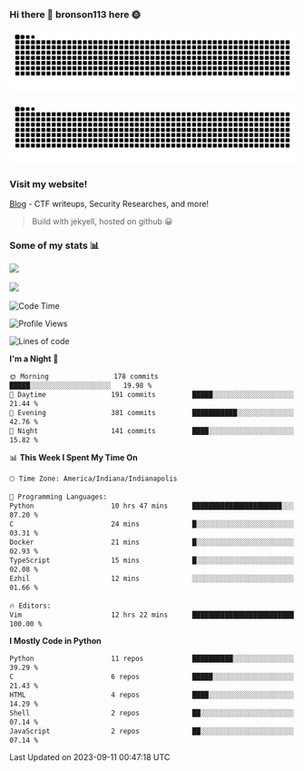 ### Hi there 👋 bronson113 here 🌞
<div align="center">

![GitHub Snake Light](https://raw.githubusercontent.com/bronson113/bronson113/snake/github-snake.svg#gh-light-mode-only)

![GitHub Snake dark](https://raw.githubusercontent.com/bronson113/bronson113/snake/github-snake-dark.svg#gh-dark-mode-only)

</div>

### Visit my website!
[Blog](https://bronson113.github.io/) - CTF writeups, Security Researches, and more! 

> Build with jekyell, hosted on github 😀

### Some of my stats 📊
![](https://github-readme-stats-sigma-five.vercel.app/api?username=bronson113&theme=transparent&show_icons=true)

![](https://github-readme-stats-sigma-five.vercel.app/api/top-langs/?username=bronson113&theme=transparent&layout=compact&card_width=445)



<!--START_SECTION:waka-->
![Code Time](http://img.shields.io/badge/Code%20Time-335%20hrs%2042%20mins-blue)

![Profile Views](http://img.shields.io/badge/Profile%20Views-0-blue)

![Lines of code](https://img.shields.io/badge/From%20Hello%20World%20I%27ve%20Written-7.2%20million%20lines%20of%20code-blue)

**I'm a Night 🦉** 

```text
🌞 Morning                178 commits         █████░░░░░░░░░░░░░░░░░░░░   19.98 % 
🌆 Daytime                191 commits         █████░░░░░░░░░░░░░░░░░░░░   21.44 % 
🌃 Evening                381 commits         ███████████░░░░░░░░░░░░░░   42.76 % 
🌙 Night                  141 commits         ████░░░░░░░░░░░░░░░░░░░░░   15.82 % 
```


📊 **This Week I Spent My Time On** 

```text
🕑︎ Time Zone: America/Indiana/Indianapolis

💬 Programming Languages: 
Python                   10 hrs 47 mins      ██████████████████████░░░   87.20 % 
C                        24 mins             █░░░░░░░░░░░░░░░░░░░░░░░░   03.31 % 
Docker                   21 mins             █░░░░░░░░░░░░░░░░░░░░░░░░   02.93 % 
TypeScript               15 mins             █░░░░░░░░░░░░░░░░░░░░░░░░   02.08 % 
Ezhil                    12 mins             ░░░░░░░░░░░░░░░░░░░░░░░░░   01.66 % 

🔥 Editors: 
Vim                      12 hrs 22 mins      █████████████████████████   100.00 % 
```

**I Mostly Code in Python** 

```text
Python                   11 repos            ██████████░░░░░░░░░░░░░░░   39.29 % 
C                        6 repos             █████░░░░░░░░░░░░░░░░░░░░   21.43 % 
HTML                     4 repos             ████░░░░░░░░░░░░░░░░░░░░░   14.29 % 
Shell                    2 repos             ██░░░░░░░░░░░░░░░░░░░░░░░   07.14 % 
JavaScript               2 repos             ██░░░░░░░░░░░░░░░░░░░░░░░   07.14 % 
```




 Last Updated on 2023-09-11 00:47:18 UTC
<!--END_SECTION:waka-->
